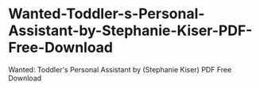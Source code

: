 # Wanted-Toddler-s-Personal-Assistant-by-Stephanie-Kiser-PDF-Free-Download
Wanted: Toddler's Personal Assistant by (Stephanie Kiser) PDF Free Download
